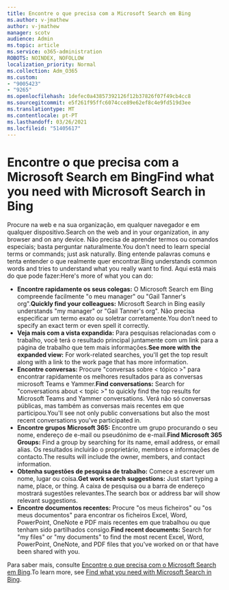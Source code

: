 ```yaml
---
title: Encontre o que precisa com a Microsoft Search em Bing
ms.author: v-jmathew
author: v-jmathew
manager: scotv
audience: Admin
ms.topic: article
ms.service: o365-administration
ROBOTS: NOINDEX, NOFOLLOW
localization_priority: Normal
ms.collection: Adm_O365
ms.custom:
- "9005423"
- "9265"
ms.openlocfilehash: 1defec0a43857392126f12b37826f07f49cb4cc8
ms.sourcegitcommit: e5f261f95ffc6074cce89e62ef8c4e9fd519d3ee
ms.translationtype: MT
ms.contentlocale: pt-PT
ms.lasthandoff: 03/26/2021
ms.locfileid: "51405617"
---
```

# <a name="find-what-you-need-with-microsoft-search-in-bing"></a><span data-ttu-id="66797-102">Encontre o que precisa com a Microsoft Search em Bing</span><span class="sxs-lookup"><span data-stu-id="66797-102">Find what you need with Microsoft Search in Bing</span></span>

<span data-ttu-id="66797-103">Procure na web e na sua organização, em qualquer navegador e em qualquer dispositivo.</span><span class="sxs-lookup"><span data-stu-id="66797-103">Search on the web and in your organization, in any browser and on any device.</span></span> <span data-ttu-id="66797-104">Não precisa de aprender termos ou comandos especiais; basta perguntar naturalmente.</span><span class="sxs-lookup"><span data-stu-id="66797-104">You don't need to learn special terms or commands; just ask naturally.</span></span> <span data-ttu-id="66797-105">Bing entende palavras comuns e tenta entender o que realmente quer encontrar.</span><span class="sxs-lookup"><span data-stu-id="66797-105">Bing understands common words and tries to understand what you really want to find.</span></span> <span data-ttu-id="66797-106">Aqui está mais do que pode fazer:</span><span class="sxs-lookup"><span data-stu-id="66797-106">Here's more of what you can do:</span></span>

- <span data-ttu-id="66797-107">**Encontre rapidamente os seus colegas:** O Microsoft Search em Bing compreende facilmente "o meu manager" ou "Gail Tanner's org".</span><span class="sxs-lookup"><span data-stu-id="66797-107">**Quickly find your colleagues:** Microsoft Search in Bing easily understands "my manager" or "Gail Tanner's org".</span></span> <span data-ttu-id="66797-108">Não precisa especificar um termo exato ou soletrar corretamente.</span><span class="sxs-lookup"><span data-stu-id="66797-108">You don’t need to specify an exact term or even spell it correctly.</span></span>
- <span data-ttu-id="66797-109">**Veja mais com a vista expandida:** Para pesquisas relacionadas com o trabalho, você terá o resultado principal juntamente com um link para a página de trabalho que tem mais informações.</span><span class="sxs-lookup"><span data-stu-id="66797-109">**See more with the expanded view:** For work-related searches, you'll get the top result along with a link to the work page that has more information.</span></span>
- <span data-ttu-id="66797-110">**Encontre conversas:** Procure "conversas sobre < tópico >" para encontrar rapidamente os melhores resultados para as conversas microsoft Teams e Yammer.</span><span class="sxs-lookup"><span data-stu-id="66797-110">**Find conversations:** Search for "conversations about < topic >" to quickly find the top results for Microsoft Teams and Yammer conversations.</span></span> <span data-ttu-id="66797-111">Verá não só conversas públicas, mas também as conversas mais recentes em que participou.</span><span class="sxs-lookup"><span data-stu-id="66797-111">You'll see not only public conversations but also the most recent conversations you've participated in.</span></span>
- <span data-ttu-id="66797-112">**Encontre grupos Microsoft 365:** Encontre um grupo procurando o seu nome, endereço de e-mail ou pseudónimo de e-mail.</span><span class="sxs-lookup"><span data-stu-id="66797-112">**Find Microsoft 365 Groups:** Find a group by searching for its name, email address, or email alias.</span></span> <span data-ttu-id="66797-113">Os resultados incluirão o proprietário, membros e informações de contacto.</span><span class="sxs-lookup"><span data-stu-id="66797-113">The results will include the owner, members, and contact information.</span></span>
- <span data-ttu-id="66797-114">**Obtenha sugestões de pesquisa de trabalho:** Comece a escrever um nome, lugar ou coisa.</span><span class="sxs-lookup"><span data-stu-id="66797-114">**Get work search suggestions:** Just start typing a name, place, or thing.</span></span> <span data-ttu-id="66797-115">A caixa de pesquisa ou a barra de endereço mostrará sugestões relevantes.</span><span class="sxs-lookup"><span data-stu-id="66797-115">The search box or address bar will show relevant suggestions.</span></span>
- <span data-ttu-id="66797-116">**Encontre documentos recentes:** Procure "os meus ficheiros" ou "os meus documentos" para encontrar os ficheiros Excel, Word, PowerPoint, OneNote e PDF mais recentes em que trabalhou ou que tenham sido partilhados consigo.</span><span class="sxs-lookup"><span data-stu-id="66797-116">**Find recent documents:** Search for "my files" or "my documents" to find the most recent Excel, Word, PowerPoint, OneNote, and PDF files that you've worked on or that have been shared with you.</span></span>

<span data-ttu-id="66797-117">Para saber mais, consulte [Encontre o que precisa com o Microsoft Search em Bing](https://go.microsoft.com/fwlink/?linkid=2149027).</span><span class="sxs-lookup"><span data-stu-id="66797-117">To learn more, see [Find what you need with Microsoft Search in Bing](https://go.microsoft.com/fwlink/?linkid=2149027).</span></span>
